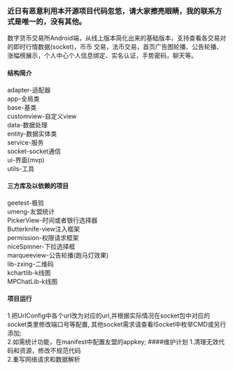 ### 近日有恶意利用本开源项目代码忽悠，请大家擦亮眼睛，我的联系方式是唯一的，没有其他。
  数字货币交易所Android端，从线上版本简化出来的基础版本，支持查看各交易对的即时行情数据(socket)，币币
  交易，法币交易，首页广告图轮播、公告轮播、涨幅榜展示，个人中心个人信息绑定、实名认证，手势密码，聊天等。
#### 结构简介
  adapter-适配器  
  app-全局类  
  base-基类  
  customview-自定义view  
  data-数据处理  
  entity-数据实体类  
  service-服务  
  socket-socket通信  
  ui-界面(mvp)  
  utils-工具  
 #### 三方库及以依赖的项目
  geetest-极验  
  umeng-友盟统计  
  PickerView-时间或者银行选择器  
  Butterknife-view注入框架  
  permission-权限请求框架  
  niceSpinner-下拉选择框  
  marqueeview-公告轮播(跑马灯效果)  
  lib-zxing-二维码  
  kchartlib-k线图  
  MPChatLib-k线图
#### 项目运行
  1.把UrlConfig中各个url改为对应的url,并根据实际情况在socket包中对应的socket类里修改端口号等配置,
  其他socket需求请查看ISocket中枚举CMD或另行添加;  
  2.如需统计功能，在manifest中配置友盟的appkey;
 ####维护计划
  1.清理无效代码和资源，修改不规范代码  
  2.重写网络请求和数据解析
